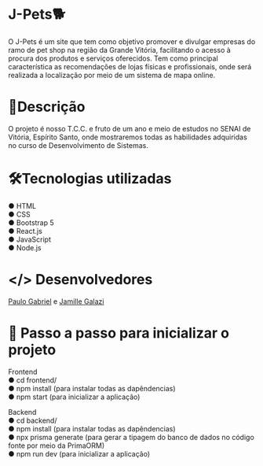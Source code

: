 # J-Pets🐕
O J-Pets é um site que tem como objetivo promover e divulgar empresas do ramo de pet shop na região da Grande Vitória, facilitando o acesso à procura dos produtos e serviços oferecidos. Tem como principal característica as recomendações de lojas físicas e profissionais, onde será realizada a localização por meio de um sistema de mapa online. 

# 📄Descrição
O projeto é nosso T.C.C. e fruto de um ano e meio de estudos no SENAI de Vitória, Espírito Santo, onde mostraremos todas as habilidades adquiridas no curso de Desenvolvimento de Sistemas. 

# 🛠Tecnologias utilizadas
● HTML <br>
● CSS  <br>
● Bootstrap 5 <br>
● React.js  <br>
● JavaScript <br>
● Node.js <br>

# </> Desenvolvedores
<a href="https://github.com/paulogmedeiros">Paulo Gabriel</a> e <a href="https://github.com/galazzij">Jamille Galazi</a>

# 📝 Passo a passo para inicializar o projeto
Frontend<br>
● cd frontend/ <br>
● npm install (para instalar todas as dapêndencias) <br>
● npm start (para inicializar a aplicação) <br>

Backend<br>
● cd backend/ <br>
● npm install (para instalar todas as dapêndencias) <br>
● npx prisma generate (para gerar a tipagem do banco de dados no código fonte por meio da PrimaORM) <br>
● npm run dev (para inicializar a aplicação) <br>
